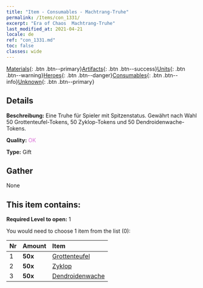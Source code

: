 ```yaml
---
title: "Item - Consumables - Machtrang-Truhe"
permalink: /Items/con_1331/
excerpt: "Era of Chaos  Machtrang-Truhe"
last_modified_at: 2021-04-21
locale: de
ref: "con_1331.md"
toc: false
classes: wide
---
```

 [Materials](/de/Items/){: .btn .btn--primary}[Artifacts](/de/Items/Artifacts/){: .btn .btn--success}[Units](/de/Items/Units/){: .btn .btn--warning}[Heroes](/de/Items/Heroes/){: .btn .btn--danger}[Consumables](/de/Items/Consumables/){: .btn .btn--info}[Unknown](/de/Items/Unknown/){: .btn .btn--primary}

## Details
 **Beschreibung:** Eine Truhe für Spieler mit Spitzenstatus. Gewährt nach Wahl 50 Grottenteufel-Tokens, 50 Zyklop-Tokens und 50 Dendroidenwache-Tokens.

 **Quality:** <span style="color: #DA70D6">OK</span>

 **Type:** Gift

## Gather

  None

## This item contains:

 **Required Level to open:** 1

 You would need to choose 1 item from the list (0):

  | Nr | Amount |     Item    |
  |:---|:-------|:------------|
  | 1 |  **50x** | [Grottenteufel](/de/Items/unt_230/) |  | 
  | 2 |  **50x** | [Zyklop](/de/Items/unt_222/) |  | 
  | 3 |  **50x** | [Dendroidenwache](/de/Items/unt_203/) |  | 
